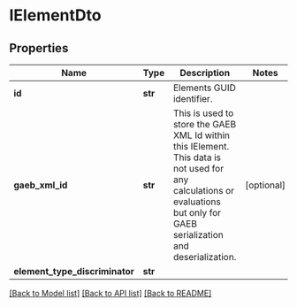 # IElementDto

## Properties
Name | Type | Description | Notes
------------ | ------------- | ------------- | -------------
**id** | **str** | Elements GUID identifier.              | 
**gaeb_xml_id** | **str** | This is used to store the GAEB XML Id within this IElement. This data is not used for any calculations or evaluations but only for GAEB serialization and deserialization.              | [optional] 
**element_type_discriminator** | **str** |  | 

[[Back to Model list]](../README.md#documentation-for-models) [[Back to API list]](../README.md#documentation-for-api-endpoints) [[Back to README]](../README.md)


